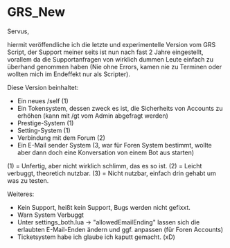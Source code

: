 # GRS_New
Servus,

hiermit veröffendliche ich die letzte und experimentelle Version vom GRS Script, der Support
meiner seits ist nun nach fast 2 Jahre eingestellt, vorallem da die Supportanfragen
von wirklich dummen Leute einfach zu überhand genommen haben (Nie ohne Errors, kamen nie zu Terminen oder wollten mich im Endeffekt nur als Scripter).

Diese Version beinhaltet:
- Ein neues /self (1)
- Ein Tokensystem, dessen zweck es ist, die Sicherheits von Accounts zu erhöhen (kann mit /gt vom Admin abgefragt werden)
- Prestige-System (1)
- Setting-System (1)
- Verbindung mit dem Forum (2)
- Ein E-Mail sender System (3, war für Foren System bestimmt, wollte aber dann doch eine Konversation von einem Bot aus starten)



(1) = Unfertig, aber nicht wirklich schlimm, das es so ist.
(2) = Leicht verbuggt, theoretich nutzbar. 
(3) = Nicht nutzbar, einfach drin gehabt um was zu testen.

Weiteres:
- Kein Support, heißt kein Support, Bugs werden nicht gefixxt.
- Warn System Verbuggt
- Unter settings_both.lua -> "allowedEmailEnding" lassen sich die erlaubten E-Mail-Enden ändern und ggf. anpassen (für Foren Accounts)
- Ticketsystem habe ich glaube ich kaputt gemacht. (xD)